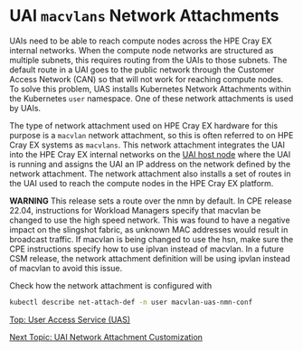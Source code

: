 # UAI `macvlans` Network Attachments

UAIs need to be able to reach compute nodes across the HPE Cray EX internal networks. When the compute node networks are structured as multiple subnets, this requires routing from the UAIs to those subnets.
The default route in a UAI goes to the public network through the Customer Access Network (CAN) so that will not work for reaching compute nodes.
To solve this problem, UAS installs Kubernetes Network Attachments within the Kubernetes `user` namespace. One of these network attachments is used by UAIs.

The type of network attachment used on HPE Cray EX hardware for this purpose is a `macvlan` network attachment, so this is often referred to on HPE Cray EX systems as `macvlans`.
This network attachment integrates the UAI into the HPE Cray EX internal networks on the [UAI host node](UAI_Host_Nodes.md) where the UAI is running and assigns the UAI an IP address on the network defined by the network attachment.
The network attachment also installs a set of routes in the UAI used to reach the compute nodes in the HPE Cray EX platform.

**WARNING**
This release sets a route over the nmn by default. In CPE release 22.04, instructions for Workload Managers specify that macvlan be changed to use the high speed network. This was found to have a negative impact on the slingshot fabric, as unknown MAC addresses would result in broadcast traffic.
If macvlan is being changed to use the hsn, make sure the CPE instructions specify how to use iplvan instead of macvlan. In a future CSM release, the network attachment definition will be using ipvlan instead of macvlan to avoid this issue.

Check how the network attachment is configured with
```bash
kubectl describe net-attach-def -n user macvlan-uas-nmn-conf
```

[Top: User Access Service (UAS)](index.md)

[Next Topic: UAI Network Attachment Customization](UAI_Network_Attachments.md)
